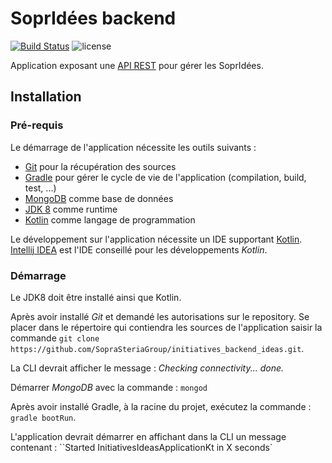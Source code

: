 # SoprIdées backend

[![Build Status](https://travis-ci.org/SopraSteriaGroup/initiatives_backend_ideas.svg?branch=master)](https://travis-ci.org/SopraSteriaGroup/initiatives_backend_ideas)
![license](https://img.shields.io/badge/license-MIT-blue.svg)

Application exposant une [API REST](https://soprasteriagroup.github.io/initiatives_backend_ideas/) pour gérer les SoprIdées.

## Installation

### Pré-requis

Le démarrage de l'application nécessite les outils suivants :
* [Git](https://git-scm.com/book/fr/v1/D%C3%A9marrage-rapide-Installation-de-Git) pour la récupération des sources
* [Gradle](https://gradle.org/) pour gérer le cycle de vie de l'application (compilation, build, test, ...)
* [MongoDB](https://www.mongodb.com/download-center#community) comme base de données
* [JDK 8](http://www.oracle.com/technetwork/java/javase/downloads/jdk8-downloads-2133151.html) comme runtime
* [Kotlin](https://kotlinlang.org/) comme langage de programmation

Le développement sur l'application nécessite un IDE supportant [Kotlin](https://kotlinlang.org/).
[Intellij IDEA](https://www.jetbrains.com/idea/) est l'IDE conseillé pour les développements *Kotlin*.

### Démarrage

Le JDK8 doit être installé ainsi que Kotlin.

Après avoir installé *Git* et demandé les autorisations sur le repository. Se placer dans le répertoire qui contiendra les sources de 
l'application saisir la commande ``git clone https://github.com/SopraSteriaGroup/initiatives_backend_ideas.git``.

La CLI devrait afficher le message : *Checking connectivity... done.*

Démarrer *MongoDB* avec la commande : ``mongod``

Après avoir installé Gradle, à la racine du projet, exécutez la commande : ``gradle bootRun``.
 
L'application devrait démarrer en affichant dans la CLI un message contenant : ``Started InitiativesIdeasApplicationKt in X seconds`